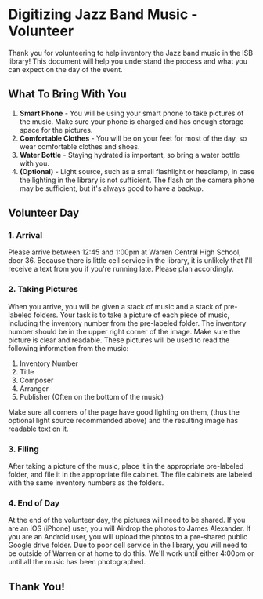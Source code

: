 # Digitizing Jazz Band Music - Volunteer

Thank you for volunteering to help inventory the Jazz band music in the ISB library! This document will help you understand the process and what you can expect on the day of the event.

## What To Bring With You

1. **Smart Phone** - You will be using your smart phone to take pictures of the music. Make sure your phone is charged and has enough storage space for the pictures.
2. **Comfortable Clothes** - You will be on your feet for most of the day, so wear comfortable clothes and shoes.
3. **Water Bottle** - Staying hydrated is important, so bring a water bottle with you.
4. **(Optional)** - Light source, such as a small flashlight or headlamp, in case the lighting in the library is not sufficient. The flash on the camera phone may be sufficient, but it's always good to have a backup.

## Volunteer Day

### 1. **Arrival**

Please arrive between 12:45 and 1:00pm at Warren Central High School, door 36. Because there is little cell service in the library, it is unlikely that I'll receive a text from you if you're running late. Please plan accordingly.

### 2. **Taking Pictures**

When you arrive, you will be given a stack of music and a stack of pre-labeled folders. Your task is to take a picture of each piece of music, including the inventory number from the pre-labeled folder. The inventory number should be in the upper right corner of the image. Make sure the picture is clear and readable. These pictures will be used to read the following information from the music:

1. Inventory Number
2. Title
3. Composer
4. Arranger
5. Publisher (Often on the bottom of the music)

Make sure all corners of the page have good lighting on them, (thus the optional light source recommended above) and the resulting image has readable text on it.

### 3. **Filing**

After taking a picture of the music, place it in the appropriate pre-labeled folder, and file it in the appropriate file cabinet. The file cabinets are labeled with the same inventory numbers as the folders.

### 4. **End of Day**

At the end of the volunteer day, the pictures will need to be shared. If you are an iOS (iPhone) user, you will Airdrop the photos to James Alexander. If you are an Android user, you will upload the photos to a pre-shared public Google drive folder. Due to poor cell service in the library, you will need to be outside of Warren or at home to do this. We'll work until either 4:00pm or until all the music has been photographed.

## Thank You!
